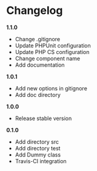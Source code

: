 Changelog
=========

__1.1.0__

* Change .gitignore
* Update PHPUnit configuration
* Update PHP CS configuration
* Change component name
* Add documentation

__1.0.1__

* Add new options in gitignore
* Add doc directory

__1.0.0__

* Release stable version

__0.1.0__

* Add directory src
* Add directory test
* Add Dummy class
* Travis-CI integration
